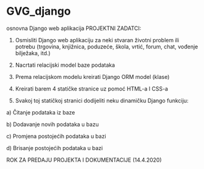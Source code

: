 # GVG_django
osnovna Django web aplikacija
PROJEKTNI ZADATCI: 

1. Osmisliti Django web aplikaciju za neki stvaran životni problem ili potrebu (trgovina, knjižnica, poduzeće, škola, vrtić, forum, chat, vođenje bilježaka, itd.) 

2. Nacrtati relacijski model baze podataka 

3. Prema relacijskom modelu kreirati Django ORM model (klase) 

4. Kreirati barem 4 statičke stranice uz pomoć HTML-a I CSS-a 

5. Svakoj toj statičkoj stranici dodijeliti neku dinamičku Django funkciju: 

  a) Čitanje podataka iz baze 

  b) Dodavanje novih podataka u bazu 

  c) Promjena postojećih podataka u bazi 

  d) Brisanje postojećih podataka u bazi 

 

ROK ZA PREDAJU PROJEKTA I DOKUMENTACIJE (14.4.2020) 
